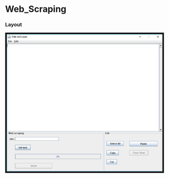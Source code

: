 # Web_Scraping
### Layout
<p align="center">
  <kbd><img src="./Web Scraping/appFrame.png" alt="display layout" width="738", border="5"></kbd>
</p>
